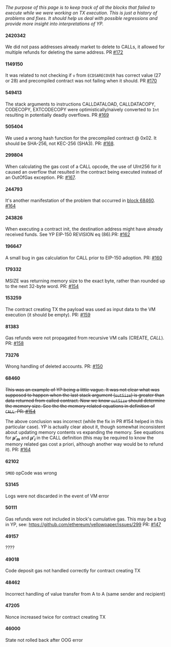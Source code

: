 _The purpose of this page is to keep track of all the blocks that failed to execute while we were working on TX execution. This is just a history of problems and fixes. It should help us deal with possible regressions and provide more insight into interpretations of YP._

#### 2420342

We did not pass addresses already market to delete to CALLs, it allowed for multiple refunds for deleting the same address. PR [#172](https://github.com/input-output-hk/etc-client/pull/172)

#### 1149150
It was related to not checking if `v` from `ECDSARECOVER` has correct value (27 or 28) and precompiled contract was not failing when it should. PR [#170](https://github.com/input-output-hk/etc-client/pull/170)

#### 549413
The stack arguments to instructions CALLDATALOAD, CALLDATACOPY, CODECOPY, EXTCODECOPY were optimistically/naively converted to `Int` resulting in potentially deadly overflows. PR [#169](https://github.com/input-output-hk/etc-client/pull/169)

#### 505404
We used a wrong hash function for the precompiled contract @ 0x02. It should be SHA-256, not KEC-256 (SHA3). PR: [#168](https://github.com/input-output-hk/etc-client/pull/168).

#### 299804

When calculating the gas cost of a CALL opcode, the use of UInt256 for it caused an overflow that resulted in the contract being executed instead of an OutOfGas exception. PR: [#167](https://github.com/input-output-hk/etc-client/pull/167).


#### 244793

It's another manifestation of the problem that occurred in [block 68460](#68460). [#164](https://github.com/input-output-hk/etc-client/pull/164)

#### 243826

When executing a contract init, the destination address might have already received funds. See YP EIP-150 REVISION eq (86).PR: [#162](https://github.com/input-output-hk/etc-client/pull/162)

#### 196647

A small bug in gas calculation for CALL prior to EIP-150 adoption. PR: [#160](https://github.com/input-output-hk/etc-client/pull/160)

#### 179332

MSIZE was returning memory size to the exact byte, rather than rounded up to the next 32-byte word. PR: [#154](https://github.com/input-output-hk/etc-client/pull/154)

#### 153259

The contract creating TX the payload was used as input data to the VM execution (it should be empty). PR: [#159]( https://github.com/input-output-hk/etc-client/pull/159)

#### 81383

Gas refunds were not propagated from recursive VM calls (CREATE, *CALL*). PR: [#158](https://github.com/input-output-hk/etc-client/pull/158)

#### 73276

Wrong handling of deleted accounts. PR: [#150](https://github.com/input-output-hk/etc-client/pull/150)

#### 68460

~~This was an example of YP being a little vague. It was not clear what was supposed to happen when the last stack argument (`outSize`) is greater than data returned from called contract. Now we know `outSize` should determine the memory size. See the the memory related equations in definition of `CALL`. PR: [#154](https://github.com/input-output-hk/etc-client/pull/154)~~

The above conclusion was incorrect (while the fix in PR #154 helped in this particular case). YP is actually clear about it, though somewhat inconsistent about updating memory contents vs expanding the memory. See equations for **_μ′<sub>m</sub>_** and **_μ′<sub>i</sub>_** in the CALL definition (this may be required to know the memory related gas cost a priori, although another way would be to refund it). PR: [#164](https://github.com/input-output-hk/etc-client/pull/164)

#### 62102
`SMOD` opCode was wrong

#### 53145
Logs were not discarded in the event of VM error

#### 50111
Gas refunds were not included in block's cumulative gas. This may be a bug in YP, see: https://github.com/ethereum/yellowpaper/issues/299
PR: [#147](https://github.com/input-output-hk/etc-client/pull/147)

#### 49157
????

#### 49018
Code deposit gas not handled correctly for contract creating TX

#### 48462
Incorrect handling of value transfer from A to A (same sender and recipient)

#### 47205
Nonce increased twice for contract creating TX

#### 46000
State not rolled back after OOG error